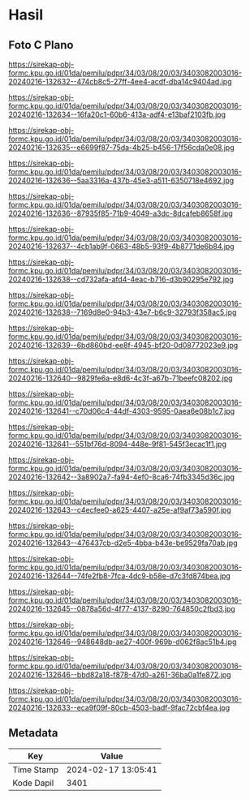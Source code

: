 # Hasil

## Foto C Plano

https://sirekap-obj-formc.kpu.go.id/01da/pemilu/pdpr/34/03/08/20/03/3403082003016-20240216-132632--474cb8c5-27ff-4ee4-acdf-dba14c9404ad.jpg

https://sirekap-obj-formc.kpu.go.id/01da/pemilu/pdpr/34/03/08/20/03/3403082003016-20240216-132634--16fa20c1-60b6-413a-adf4-e13baf2103fb.jpg

https://sirekap-obj-formc.kpu.go.id/01da/pemilu/pdpr/34/03/08/20/03/3403082003016-20240216-132635--e6699f87-75da-4b25-b456-17f56cda0e08.jpg

https://sirekap-obj-formc.kpu.go.id/01da/pemilu/pdpr/34/03/08/20/03/3403082003016-20240216-132636--5aa3316a-437b-45e3-a511-6350718e4692.jpg

https://sirekap-obj-formc.kpu.go.id/01da/pemilu/pdpr/34/03/08/20/03/3403082003016-20240216-132636--87935f85-71b9-4049-a3dc-8dcafeb8658f.jpg

https://sirekap-obj-formc.kpu.go.id/01da/pemilu/pdpr/34/03/08/20/03/3403082003016-20240216-132637--4cb1ab9f-0663-48b5-93f9-4b8771de6b84.jpg

https://sirekap-obj-formc.kpu.go.id/01da/pemilu/pdpr/34/03/08/20/03/3403082003016-20240216-132638--cd732afa-afd4-4eac-b716-d3b90295e792.jpg

https://sirekap-obj-formc.kpu.go.id/01da/pemilu/pdpr/34/03/08/20/03/3403082003016-20240216-132638--7169d8e0-94b3-43e7-b6c9-32793f358ac5.jpg

https://sirekap-obj-formc.kpu.go.id/01da/pemilu/pdpr/34/03/08/20/03/3403082003016-20240216-132639--6bd860bd-ee8f-4945-bf20-0d08772023e9.jpg

https://sirekap-obj-formc.kpu.go.id/01da/pemilu/pdpr/34/03/08/20/03/3403082003016-20240216-132640--9829fe6a-e8d6-4c3f-a67b-71beefc08202.jpg

https://sirekap-obj-formc.kpu.go.id/01da/pemilu/pdpr/34/03/08/20/03/3403082003016-20240216-132641--c70d06c4-44df-4303-9595-0aea6e08b1c7.jpg

https://sirekap-obj-formc.kpu.go.id/01da/pemilu/pdpr/34/03/08/20/03/3403082003016-20240216-132641--551bf76d-8094-448e-9f81-545f3ecac1f1.jpg

https://sirekap-obj-formc.kpu.go.id/01da/pemilu/pdpr/34/03/08/20/03/3403082003016-20240216-132642--3a8902a7-fa94-4ef0-8ca6-74fb3345d36c.jpg

https://sirekap-obj-formc.kpu.go.id/01da/pemilu/pdpr/34/03/08/20/03/3403082003016-20240216-132643--c4ecfee0-a625-4407-a25e-af9af73a590f.jpg

https://sirekap-obj-formc.kpu.go.id/01da/pemilu/pdpr/34/03/08/20/03/3403082003016-20240216-132643--476437cb-d2e5-4bba-b43e-be9529fa70ab.jpg

https://sirekap-obj-formc.kpu.go.id/01da/pemilu/pdpr/34/03/08/20/03/3403082003016-20240216-132644--74fe2fb8-7fca-4dc9-b58e-d7c3fd874bea.jpg

https://sirekap-obj-formc.kpu.go.id/01da/pemilu/pdpr/34/03/08/20/03/3403082003016-20240216-132645--0878a56d-4f77-4137-8290-764850c2fbd3.jpg

https://sirekap-obj-formc.kpu.go.id/01da/pemilu/pdpr/34/03/08/20/03/3403082003016-20240216-132646--948648db-ae27-400f-969b-d062f8ac51b4.jpg

https://sirekap-obj-formc.kpu.go.id/01da/pemilu/pdpr/34/03/08/20/03/3403082003016-20240216-132646--bbd82a18-f878-47d0-a261-36ba0a1fe872.jpg

https://sirekap-obj-formc.kpu.go.id/01da/pemilu/pdpr/34/03/08/20/03/3403082003016-20240216-132633--eca9f09f-80cb-4503-badf-9fac72cbf4ea.jpg


## Metadata

| Key        | Value               |
| ---------- | ------------------- |
| Time Stamp | 2024-02-17 13:05:41 |
| Kode Dapil | 3401                |



